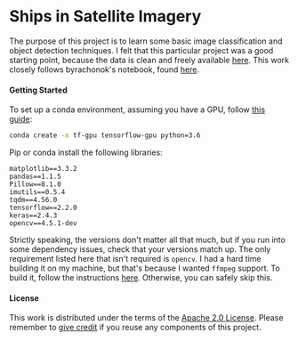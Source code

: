 # Ships in Satellite Imagery

The purpose of this project is to learn some basic image classification and object detection techniques. I felt that this particular project was a good starting point, because the data is clean and freely available [here](https://www.kaggle.com/rhammell/ships-in-satellite-imagery). This work closely follows byrachonok's notebook, found [here](https://www.kaggle.com/byrachonok/keras-for-search-ships-in-satellite-image/comments).



#### Getting Started

To set up a conda environment, assuming you have a GPU, follow [this guide](https://docs.anaconda.com/anaconda/user-guide/tasks/tensorflow/):

```bash
conda create -n tf-gpu tensorflow-gpu python=3.6
```

Pip or conda install the following libraries:

```
matplotlib==3.3.2
pandas==1.1.5
Pillow==8.1.0
imutils==0.5.4
tqdm==4.56.0
tensorflow==2.2.0
keras==2.4.3
opencv==4.5.1-dev
```

Strictly speaking, the versions don't matter all that much, but if you run into some dependency issues, check that your versions match up. The only requirement listed here that isn't required is `opencv`. I had a hard time building it on my machine, but that's because I wanted `ffmpeg` support. To build it, follow the instructions [here](https://stackoverflow.com/questions/50816241/compile-opencv-with-cmake-to-integrate-it-within-a-conda-env). Otherwise, you can safely skip this.



#### License

This work is distributed under the terms of the [Apache 2.0 License](https://github.com/harrisonized/ships-in-satellite-imagery/blob/master/LICENSE). Please remember to [give credit](https://github.com/harrisonized/ships-in-satellite-imagery/blob/master/CREDITS.md) if you reuse any components of this project.

